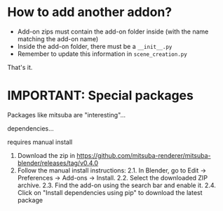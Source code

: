 # How to add another addon?

- Add-on zips must contain the add-on folder inside (with the name matching the add-on name)
- Inside the add-on folder, there must be a `__init__.py`
- Remember to update this information in `scene_creation.py`

That's it.

# IMPORTANT: Special packages

Packages like mitsuba are "interesting"...

dependencies...

requires manual install

1. Download the zip in https://github.com/mitsuba-renderer/mitsuba-blender/releases/tag/v0.4.0
2. Follow the manual install instructions:
    2.1. In Blender, go to Edit -> Preferences -> Add-ons -> Install.
    2.2. Select the downloaded ZIP archive.
    2.3. Find the add-on using the search bar and enable it.
    2.4. Click on "Install dependencies using pip" to download the latest package